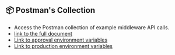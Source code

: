 ## 📦 Postman's Collection

- Access the Postman collection of example middleware API calls.
- [link to the full document](../../../postman/middlewareB2B_release_1.6.1.postman_collection.json)
- [Link to approval environment variables](../../../postman/env-stg.postman_environment.json)
- [Link to production environment variables](../../../postman/env-prd.postman_environment.json)
